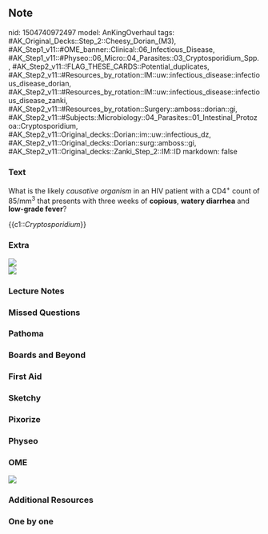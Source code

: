 ## Note
nid: 1504740972497
model: AnKingOverhaul
tags: #AK_Original_Decks::Step_2::Cheesy_Dorian_(M3), #AK_Step1_v11::#OME_banner::Clinical::06_Infectious_Disease, #AK_Step1_v11::#Physeo::06_Micro::04_Parasites::03_Cryptosporidium_Spp., #AK_Step2_v11::!FLAG_THESE_CARDS::Potential_duplicates, #AK_Step2_v11::#Resources_by_rotation::IM::uw::infectious_disease::infectious_disease_dorian, #AK_Step2_v11::#Resources_by_rotation::IM::uw::infectious_disease::infectious_disease_zanki, #AK_Step2_v11::#Resources_by_rotation::Surgery::amboss::dorian::gi, #AK_Step2_v11::#Subjects::Microbiology::04_Parasites::01_Intestinal_Protozoa::Cryptosporidium, #AK_Step2_v11::Original_decks::Dorian::im::uw::infectious_dz, #AK_Step2_v11::Original_decks::Dorian::surg::amboss::gi, #AK_Step2_v11::Original_decks::Zanki_Step_2::IM::ID
markdown: false

### Text
What is the likely <i>causative organism</i> in an HIV patient with
a CD4<sup>+</sup> count of 85/mm<sup>3</sup> that presents with
three weeks of <b>copious</b>, <b>watery diarrhea</b> and
<b>low-grade fever</b>?
<div>
  {{c1::<i>Cryptosporidium</i>}}
</div>

### Extra
<img src="aidz.png">
<div><img src="paste-93054761435139.jpg"></div>

### Lecture Notes


### Missed Questions


### Pathoma


### Boards and Beyond


### First Aid


### Sketchy


### Pixorize


### Physeo


### OME
<div class="ome-widget">
  <a href=
  "https://onlinemeded.org/spa/infectious-disease?ref=anki"><img src="_OME_AnkiFlashcards_Topic_6.png"></a>
</div>

### Additional Resources


### One by one

